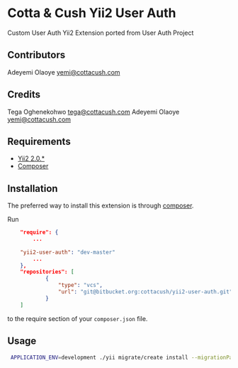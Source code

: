 Cotta & Cush Yii2 User Auth
===========================
Custom User Auth Yii2 Extension ported from User Auth Project


Contributors
------------
Adeyemi Olaoye <yemi@cottacush.com>

Credits
-------
Tega Oghenekohwo <tega@cottacush.com>
Adeyemi Olaoye <yemi@cottacush.com>

Requirements
------------
* [Yii2 2.0.*](http://www.yiiframework.com/download/)
* [Composer](https://getcomposer.org/doc/00-intro.md#using-composer)


Installation
------------

The preferred way to install this extension is through [composer](http://getcomposer.org/download/).

Run

```json
    "require": {
        ...
        
    "yii2-user-auth": "dev-master"
        ...
    },
    "repositories": [
            {
                "type": "vcs",
                "url": "git@bitbucket.org:cottacush/yii2-user-auth.git"
            }
    ]
```

to the require section of your `composer.json` file.


Usage
-----
```bash
 APPLICATION_ENV=development ./yii migrate/create install --migrationPath=@vendor/yii2-user-auth/migrations
```